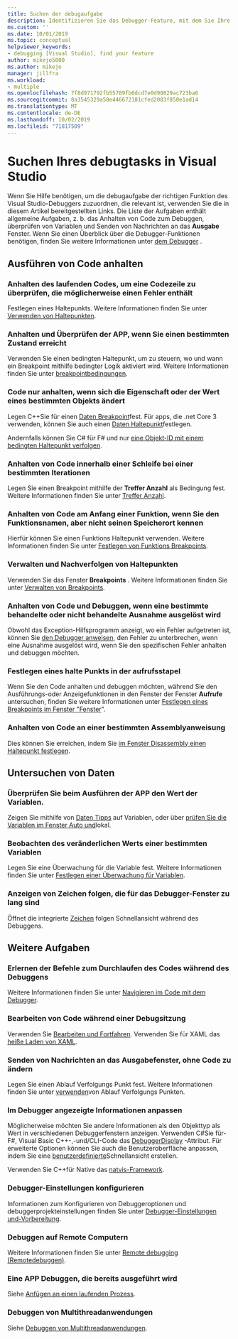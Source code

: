```yaml
---
title: Suchen der debugaufgabe
description: Identifizieren Sie das Debugger-Feature, mit dem Sie Ihre APP Debuggen können.
ms.custom: ''
ms.date: 10/01/2019
ms.topic: conceptual
helpviewer_keywords:
- debugging [Visual Studio], find your feature
author: mikejo5000
ms.author: mikejo
manager: jillfra
ms.workload:
- multiple
ms.openlocfilehash: 7f8d971792fb55789fb6dcd7e0d90829ac723ba6
ms.sourcegitcommit: 8a3545329a58e446672181cfed2083f850e1ad14
ms.translationtype: MT
ms.contentlocale: de-DE
ms.lasthandoff: 10/02/2019
ms.locfileid: "71817509"
---
```

# <a name="find-your-debugging-task-in-visual-studio"></a>Suchen Ihres debugtasks in Visual Studio

Wenn Sie Hilfe benötigen, um die debugaufgabe der richtigen Funktion des Visual Studio-Debuggers zuzuordnen, die relevant ist, verwenden Sie die in diesem Artikel bereitgestellten Links. Die Liste der Aufgaben enthält allgemeine Aufgaben, z. b. das Anhalten von Code zum Debuggen, überprüfen von Variablen und Senden von Nachrichten an das **Ausgabe** Fenster. Wenn Sie einen Überblick über die Debugger-Funktionen benötigen, finden Sie weitere Informationen unter [dem Debugger](debugger-feature-tour.md) .

## <a name="pause-running-code"></a>Ausführen von Code anhalten

### <a name="pause-running-code-to-inspect-a-line-of-code-that-may-contain-a-bug"></a>Anhalten des laufenden Codes, um eine Codezeile zu überprüfen, die möglicherweise einen Fehler enthält

Festlegen eines Haltepunkts. Weitere Informationen finden Sie unter [Verwenden von Haltepunkten](using-breakpoints.md).

### <a name="pause-and-inspect-your-app-when-it-reaches-a-specific-state"></a>Anhalten und Überprüfen der APP, wenn Sie einen bestimmten Zustand erreicht

Verwenden Sie einen bedingten Haltepunkt, um zu steuern, wo und wann ein Breakpoint mithilfe bedingter Logik aktiviert wird. Weitere Informationen finden Sie unter [breakpointbedingungen](using-breakpoints.md#breakpoint-conditions).

### <a name="pause-code-only-when-a-specific-objects-property-or-value-changes"></a>Code nur anhalten, wenn sich die Eigenschaft oder der Wert eines bestimmten Objekts ändert

Legen C++Sie für einen [Daten Breakpoint](using-breakpoints.md#BKMK_set_a_data_breakpoint_native_cplusplus)fest. Für apps, die .net Core 3 verwenden, können Sie auch einen [Daten Haltepunkt](using-breakpoints.md#BKMK_set_a_data_breakpoint_managed)festlegen.

Andernfalls können Sie C# für F# und nur [eine Objekt-ID mit einem bedingten Haltepunkt verfolgen](using-breakpoints.md#using-object-ids-in-breakpoint-conditions-c-and-f).

### <a name="pause-code-inside-a-loop-at-a-certain-iteration"></a>Anhalten von Code innerhalb einer Schleife bei einer bestimmten Iterationen

Legen Sie einen Breakpoint mithilfe der **Treffer Anzahl** als Bedingung fest. Weitere Informationen finden Sie unter [Treffer Anzahl](using-breakpoints.md#hit-count).

### <a name="pause-code-at-the-start-of-a-function-when-you-know-the-function-name-but-not-its-location"></a>Anhalten von Code am Anfang einer Funktion, wenn Sie den Funktionsnamen, aber nicht seinen Speicherort kennen

Hierfür können Sie einen Funktions Haltepunkt verwenden. Weitere Informationen finden Sie unter [Festlegen von Funktions Breakpoints](using-breakpoints.md#BKMK_Set_a_breakpoint_in_a_source_file).

### <a name="manage-and-keep-track-of-your-breakpoints"></a>Verwalten und Nachverfolgen von Haltepunkten

Verwenden Sie das Fenster **Breakpoints** . Weitere Informationen finden Sie unter [Verwalten von Breakpoints](using-breakpoints.md#BKMK_Specify_advanced_properties_of_a_breakpoint_).

### <a name="pause-code-and-debug-when-a-specific-handled-or-unhandled-exception-is-thrown"></a>Anhalten von Code und Debuggen, wenn eine bestimmte behandelte oder nicht behandelte Ausnahme ausgelöst wird

Obwohl das Exception-Hilfsprogramm anzeigt, wo ein Fehler aufgetreten ist, können Sie [den Debugger anweisen](managing-exceptions-with-the-debugger.md#tell-the-debugger-to-break-when-an-exception-is-thrown), den Fehler zu unterbrechen, wenn eine Ausnahme ausgelöst wird, wenn Sie den spezifischen Fehler anhalten und debuggen möchten.

### <a name="set-a-breakpoint-from-the-call-stack"></a>Festlegen eines halte Punkts in der aufrufsstapel

Wenn Sie den Code anhalten und debuggen möchten, während Sie den Ausführungs-oder Anzeigefunktionen in den Fenster der Fenster **Aufrufe** untersuchen, finden Sie weitere Informationen unter [Festlegen eines Breakpoints im Fenster "Fenster](using-breakpoints.md#BKMK_Set_a_breakpoint_from_debugger_windows)".

### <a name="pause-code-at-a-specific-assembly-instruction"></a>Anhalten von Code an einer bestimmten Assemblyanweisung

Dies können Sie erreichen, indem Sie [im Fenster Disassembly einen Haltepunkt festlegen](using-breakpoints.md#BKMK_Set_a_breakpoint_from_debugger_windows).

## <a name="inspect-data"></a>Untersuchen von Daten

### <a name="check-the-value-of-variables-while-running-your-app"></a>Überprüfen Sie beim Ausführen der APP den Wert der Variablen.

Zeigen Sie mithilfe von [Daten Tipps](view-data-values-in-data-tips-in-the-code-editor.md) auf Variablen, oder über [prüfen Sie die Variablen im Fenster Auto und](autos-and-locals-windows.md)lokal.

### <a name="observe-the-changing-value-of-a-specific-variable"></a>Beobachten des veränderlichen Werts einer bestimmten Variablen

Legen Sie eine Überwachung für die Variable fest. Weitere Informationen finden Sie unter [Festlegen einer Überwachung für Variablen](watch-and-quickwatch-windows.md).

### <a name="view-strings-that-are-too-long-for-the-debugger-window"></a>Anzeigen von Zeichen folgen, die für das Debugger-Fenster zu lang sind

Öffnet die integrierte [Zeichen](view-strings-visualizer.md) folgen Schnellansicht während des Debuggens.

## <a name="additional-tasks"></a>Weitere Aufgaben

### <a name="learn-the-commands-to-step-through-your-code-while-debugging"></a>Erlernen der Befehle zum Durchlaufen des Codes während des Debuggens

Weitere Informationen finden Sie unter [Navigieren im Code mit dem Debugger](navigating-through-code-with-the-debugger.md).

### <a name="edit-code-during-a-debugging-session"></a>Bearbeiten von Code während einer Debugsitzung

Verwenden Sie [Bearbeiten und Fortfahren](edit-and-continue.md). Verwenden Sie für XAML das [heiße Laden von XAML](xaml-hot-reload.md).

### <a name="send-messages-to-the-output-window-without-modifying-code"></a>Senden von Nachrichten an das Ausgabefenster, ohne Code zu ändern

Legen Sie einen Ablauf Verfolgungs Punkt fest. Weitere Informationen finden Sie unter [verwenden](using-tracepoints.md)von Ablauf Verfolgungs Punkten.

### <a name="customize-information-shown-in-the-debugger"></a>Im Debugger angezeigte Informationen anpassen

Möglicherweise möchten Sie andere Informationen als den Objekttyp als Wert in verschiedenen Debuggerfenstern anzeigen. Verwenden C#Sie für- F#, Visual Basic C++-,-und/CLI-Code das [DebuggerDisplay](using-the-debuggerdisplay-attribute.md) -Attribut. Für erweiterte Optionen können Sie auch die Benutzeroberfläche anpassen, indem Sie eine [benutzerdefinierte](create-custom-visualizers-of-data.md)Schnellansicht erstellen.

Verwenden Sie C++für Native das [natvis-Framework](create-custom-views-of-native-objects.md).

### <a name="configure-debugger-settings"></a>Debugger-Einstellungen konfigurieren

Informationen zum Konfigurieren von Debuggeroptionen und debuggerprojekteinstellungen finden Sie unter [Debugger-Einstellungen und-Vorbereitung](debugger-settings-and-preparation.md).

### <a name="debug-on-remote-machines"></a>Debuggen auf Remote Computern

Weitere Informationen finden Sie unter [Remote debugging (Remotedebuggen)](remote-debugging.md).

### <a name="debug-an-app-that-is-already-running"></a>Eine APP Debuggen, die bereits ausgeführt wird

Siehe [Anfügen an einen laufenden Prozess](attach-to-running-processes-with-the-visual-studio-debugger.md).

### <a name="debug-multithreaded-applications"></a>Debuggen von Multithreadanwendungen

Siehe [Debuggen von Multithreadanwendungen](debug-multithreaded-applications-in-visual-studio.md).